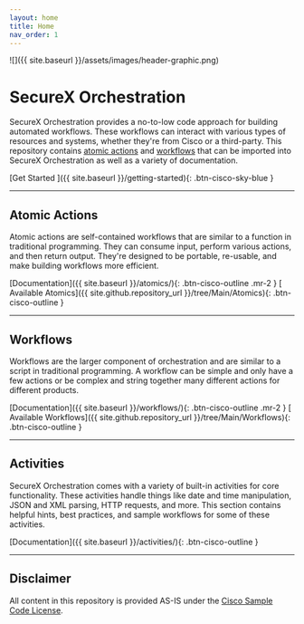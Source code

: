 ```yaml
---
layout: home
title: Home
nav_order: 1
---
```


![]({{ site.baseurl }}/assets/images/header-graphic.png)

# SecureX Orchestration
SecureX Orchestration provides a no-to-low code approach for building automated workflows. These workflows can interact with various types of resources and systems, whether they're from Cisco or a third-party. This repository contains [atomic actions](#atomic-actions) and [workflows](#workflows) that can be imported into SecureX Orchestration as well as a variety of documentation.

[Get Started <i class="fa fa-arrow-right ml-1"></i>]({{ site.baseurl }}/getting-started){: .btn-cisco-sky-blue }

---

## Atomic Actions
Atomic actions are self-contained workflows that are similar to a function in traditional programming. They can consume input, perform various actions, and then return output. They're designed to be portable, re-usable, and make building workflows more efficient.

[Documentation]({{ site.baseurl }}/atomics/){: .btn-cisco-outline .mr-2 } [<i class="fab fa-github mr-1"></i> Available Atomics]({{ site.github.repository_url }}/tree/Main/Atomics){: .btn-cisco-outline }

---

## Workflows
Workflows are the larger component of orchestration and are similar to a script in traditional programming. A workflow can be simple and only have a few actions or be complex and string together many different actions for different products.

[Documentation]({{ site.baseurl }}/workflows/){: .btn-cisco-outline .mr-2 } [<i class="fab fa-github mr-1"></i> Available Workflows]({{ site.github.repository_url }}/tree/Main/Workflows){: .btn-cisco-outline }

---

## Activities
SecureX Orchestration comes with a variety of built-in activities for core functionality. These activities handle things like date and time manipulation, JSON and XML parsing, HTTP requests, and more. This section contains helpful hints, best practices, and sample workflows for some of these activities.

[Documentation]({{ site.baseurl }}/activities/){: .btn-cisco-outline }

---

## Disclaimer
All content in this repository is provided AS-IS under the [Cisco Sample Code License](https://github.com/CiscoSecurity/sxo-05-security-workflows/blob/Main/LICENSE.md).
